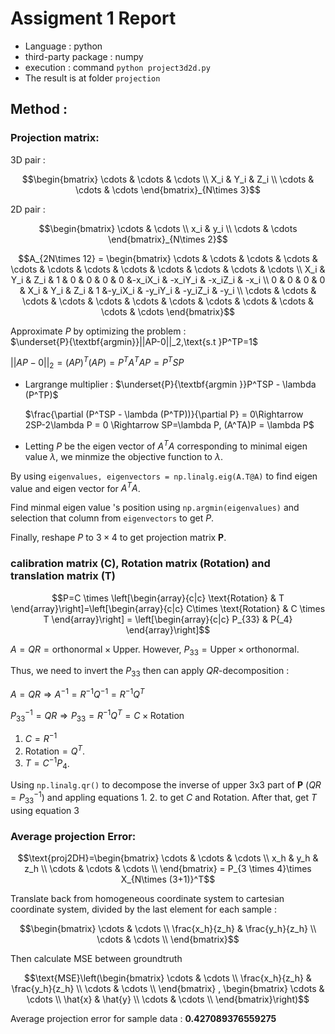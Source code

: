 # Assigment 1 Report

+ Language : python 
+ third-party package : numpy 
+ execution : command ```python project3d2d.py```
+ The result is at folder ```projection```

## Method :
### Projection matrix:

3D pair : 

$$\begin{bmatrix}
\cdots & \cdots & \cdots \\ 
X_i & Y_i & Z_i \\ 
\cdots & \cdots & \cdots 
\end{bmatrix}_{N\times 3}$$

2D pair : 

$$\begin{bmatrix} 
\cdots & \cdots \\ 
x_i & y_i \\ 
\cdots & \cdots 
\end{bmatrix}_{N\times 2}$$

$$A_{2N\times 12} = \begin{bmatrix}
        \cdots & \cdots & \cdots & \cdots & \cdots & \cdots & \cdots & \cdots & \cdots & \cdots & \cdots & \cdots  \\
        X_i & Y_i & Z_i & 1 & 0 & 0 & 0 & 0 &-x_iX_i & -x_iY_i & -x_iZ_i & -x_i \\ 
        0 & 0 & 0 & 0 & X_i & Y_i & Z_i & 1 &-y_iX_i & -y_iY_i & -y_iZ_i & -y_i \\ 
        \cdots & \cdots & \cdots & \cdots & \cdots & \cdots & \cdots & \cdots & \cdots & \cdots & \cdots & \cdots 
    \end{bmatrix}$$

Approximate $P$ by optimizing the problem :\
   $\underset{P}{\textbf{argmin}}||AP-0||_2,\text{s.t }P^TP=1$ 

$||AP-0||_2 = (AP)^T(AP) = P^TA^TAP= P^TSP$

- Largrange multiplier : $\underset{P}{\textbf{argmin }}P^TSP - \lambda (P^TP)$

    $\frac{\partial (P^TSP - \lambda (P^TP))}{\partial P} = 0\Rightarrow 2SP-2\lambda P = 0 \Rightarrow SP=\lambda P, (A^TA)P = \lambda P$
- Letting $P$ be the eigen vector of $A^TA$ corresponding to minimal eigen value $\lambda$, we minmize the objective function to $\lambda$.
    
By using ```eigenvalues, eigenvectors = np.linalg.eig(A.T@A)``` to find eigen value and eigen vector for $A^TA$.

Find minmal eigen value 's position using ```np.argmin(eigenvalues)``` and selection that column from ```eigenvectors``` to get $P$.

Finally, reshape $P$ to $3 \times 4$ to get projection matrix __P__.

###  calibration matrix (C), Rotation matrix (Rotation) and translation matrix (T)

$$P=C \times \left[\begin{array}{c|c}
    \text{Rotation} & T
\end{array}\right]=\left[\begin{array}{c|c}
C\times \text{Rotation} & C \times T \end{array}\right] =
\left[\begin{array}{c|c}
    P_{33} & P{_4}
\end{array}\right]$$

$A = QR=\text{orthonormal}\times \text{Upper}$. However, $P_{33}=\text{Upper}\times\text{orthonormal}$. 

Thus, we need to invert the $P_{33}$ then can apply $QR$-decomposition :

$A = QR \Rightarrow A^{-1}=R^{-1}Q^{-1}=R^{-1}Q^{T}$

$P_{33}^{-1} = QR \Rightarrow P_{33}=R^{-1}Q^{T}=C\times\text{Rotation}$
1. $C = R^{-1}$ 
2. $\text{Rotation} = Q^T$.
3. $T=C^{-1}P_4$.

Using ```np.linalg.qr()``` to decompose the inverse of upper 3x3 part of __P__ ($QR = P_{33}^{-1}$) and appling equations 1. 2. to get $C$ and $\text{Rotation}$. After that, get $T$ using equation 3


### Average projection Error:

$$\text{proj2DH}=\begin{bmatrix}
    \cdots & \cdots & \cdots \\ 
    x_h & y_h & z_h \\ 
    \cdots & \cdots & \cdots \\
\end{bmatrix} = P_{3 \times 4}\times X_{N\times (3+1)}^T$$

Translate back from homogeneous coordinate system to cartesian coordinate system, divided by the last element for each sample :

$$\begin{bmatrix}
\cdots & \cdots \\ 
\frac{x_h}{z_h} & \frac{y_h}{z_h} \\ 
\cdots & \cdots \\ 
\end{bmatrix}$$

Then calculate MSE between groundtruth 

$$\text{MSE}\left(\begin{bmatrix}
\cdots & \cdots \\ 
\frac{x_h}{z_h} & \frac{y_h}{z_h} \\ 
\cdots & \cdots \\ 
\end{bmatrix} , \begin{bmatrix}
    \cdots & \cdots \\ 
    \hat{x} & \hat{y} \\ 
    \cdots & \cdots \\
\end{bmatrix}\right)$$

Average projection error for sample data :  __0.427089376559275__
